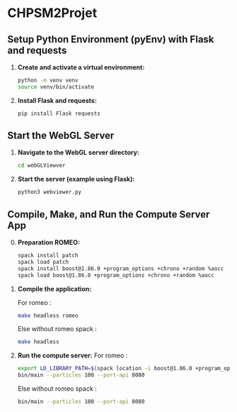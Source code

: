 # CHPSM2Projet

## Setup Python Environment (pyEnv) with Flask and requests

1. **Create and activate a virtual environment:**

    ```bash
    python -m venv venv
    source venv/bin/activate
    ```

2. **Install Flask and requests:**

    ```bash
    pip install Flask requests
    ```

## Start the WebGL Server

1. **Navigate to the WebGL server directory:**

    ```bash
    cd webGLViewver
    ```

2. **Start the server (example using Flask):**

    ```bash
    python3 webviewer.py
    ```

## Compile, Make, and Run the Compute Server App

0. **Preparation ROMEO:**
    ```bash
    spack install patch
    spack load patch
    spack install boost@1.86.0 +program_options +chrono +random %aocc
    spack load boost@1.86.0 +program_options +chrono +random %aocc
    ```

1. **Compile the application:**

    For romeo :
    ```bash
    make headless romeo
    ```

    Else without romeo spack :
    ```bash
    make headless
    ```

2. **Run the compute server:**
    For romeo :
    ```bash
    export LD_LIBRARY_PATH=$(spack location -i boost@1.86.0 +program_options +chrono +random %aocc)/lib:$LD_LIBRARY_PATH
    bin/main --particles 100 --port-api 8080
    ```
    Else without romeo spack :
    ```bash
    bin/main --particles 100 --port-api 8080
    ```
